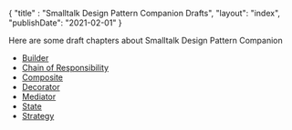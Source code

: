 {
"title" : "Smalltalk Design Pattern Companion Drafts",
"layout": "index",
"publishDate": "2021-02-01"
}

Here are some draft chapters about Smalltalk Design Pattern Companion 
- [Builder](builder.pdf)
- [Chain of Responsibility](chain.pdf)
- [Composite](composite.pdf)
- [Decorator](decorator.pdf)
- [Mediator](mediator.pdf)
- [State](state.pdf)
- [Strategy](strategy.pdf)
 
